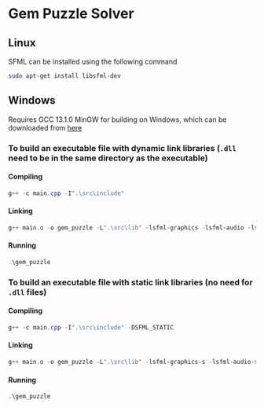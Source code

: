 # Gem Puzzle Solver

## Linux

SFML can be installed using the following command
```sh
sudo apt-get install libsfml-dev
```

## Windows
Requires GCC 13.1.0 MinGW for building on Windows, which can be downloaded from [here](https://github.com/brechtsanders/winlibs_mingw/releases/download/13.1.0-16.0.5-11.0.0-msvcrt-r5/winlibs-x86_64-posix-seh-gcc-13.1.0-mingw-w64msvcrt-11.0.0-r5.7z) 


### To build an executable file with dynamic link libraries (`.dll` need to be in the same directory as the executable)

#### Compiling
```powershell
g++ -c main.cpp -I".\src\include"
```

#### Linking
```powershell
g++ main.o -o gem_puzzle -L".\src\lib" -lsfml-graphics -lsfml-audio -lsfml-window  -lsfml-system
```
#### Running
```powershell
.\gem_puzzle
```

### To build an executable file with static link libraries (no need for `.dll` files)

#### Compiling
```powershell
g++ -c main.cpp -I".\src\include" -DSFML_STATIC
```

#### Linking
```powershell
g++ main.o -o gem_puzzle -L".\src\lib" -lsfml-graphics-s -lsfml-audio-s -lsfml-window-s -lsfml-system-s -lopengl32 -lfreetype -lwinmm -lgdi32 -mwindows
```

#### Running
```powershell
.\gem_puzzle
```
